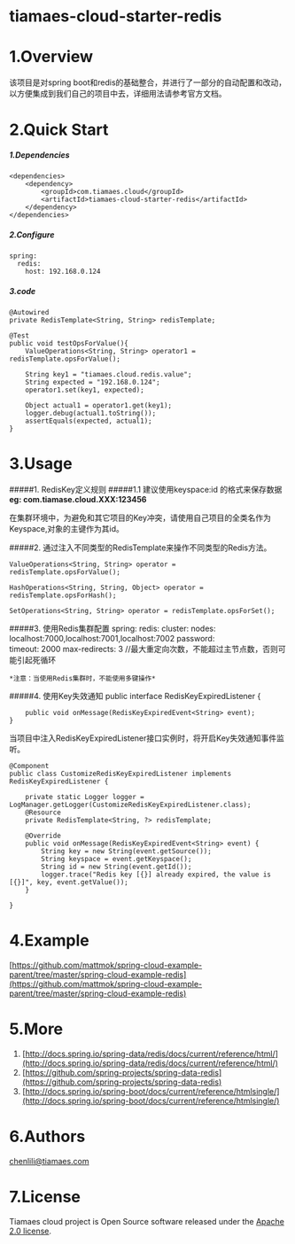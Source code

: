 # tiamaes-cloud-starter-redis
# 1.Overview
该项目是对spring boot和redis的基础整合，并进行了一部分的自动配置和改动，以方便集成到我们自己的项目中去，详细用法请参考官方文档。 
# 2.Quick Start
##### 1.Dependencies
	<dependencies>
		<dependency>
			<groupId>com.tiamaes.cloud</groupId>
			<artifactId>tiamaes-cloud-starter-redis</artifactId>
		</dependency>
	</dependencies>
##### 2.Configure
	spring:
	  redis:
	    host: 192.168.0.124
##### 3.code
	@Autowired
	private RedisTemplate<String, String> redisTemplate;
	
	@Test
	public void testOpsForValue(){
		ValueOperations<String, String> operator1 = redisTemplate.opsForValue();
		
		String key1 = "tiamaes.cloud.redis.value";
		String expected = "192.168.0.124";
		operator1.set(key1, expected);
		
		Object actual1 = operator1.get(key1);
		logger.debug(actual1.toString());
		assertEquals(expected, actual1);
	}
# 3.Usage
#####1. RedisKey定义规则
#####1.1	建议使用keyspace:id 的格式来保存数据
**eg: com.tiamase.cloud.XXX:123456**  

在集群环境中，为避免和其它项目的Key冲突，请使用自己项目的全类名作为Keyspace,对象的主键作为其id。

#####2. 通过注入不同类型的RedisTemplate来操作不同类型的Redis方法。

	ValueOperations<String, String> operator = redisTemplate.opsForValue();
	
	HashOperations<String, String, Object> operator = redisTemplate.opsForHash();
	
	SetOperations<String, String> operator = redisTemplate.opsForSet();
	
#####3. 使用Redis集群配置
	spring:
	  redis:
	    cluster:
	      nodes: localhost:7000,localhost:7001,localhost:7002
	      password:      
		  timeout: 2000
	      max-redirects: 3		//最大重定向次数，不能超过主节点数，否则可能引起死循环
	      
	*注意：当使用Redis集群时，不能使用多键操作*
#####4. 使用Key失效通知
	public interface RedisKeyExpiredListener {
		
		public void onMessage(RedisKeyExpiredEvent<String> event);
	}
当项目中注入RedisKeyExpiredListener接口实例时，将开启Key失效通知事件监听。

	@Component
	public class CustomizeRedisKeyExpiredListener implements RedisKeyExpiredListener {
	
		private static Logger logger = LogManager.getLogger(CustomizeRedisKeyExpiredListener.class);
		@Resource
		private RedisTemplate<String, ?> redisTemplate;
	
		@Override
		public void onMessage(RedisKeyExpiredEvent<String> event) {
			String key = new String(event.getSource());
			String keyspace = event.getKeyspace();
			String id = new String(event.getId());
			logger.trace("Redis key [{}] already expired, the value is [{}]", key, event.getValue());
		}
	
	}

# 4.Example
[https://github.com/mattmok/spring-cloud-example-parent/tree/master/spring-cloud-example-redis](https://github.com/mattmok/spring-cloud-example-parent/tree/master/spring-cloud-example-redis)

# 5.More
1. [http://docs.spring.io/spring-data/redis/docs/current/reference/html/](http://docs.spring.io/spring-data/redis/docs/current/reference/html/)
2. [https://github.com/spring-projects/spring-data-redis](https://github.com/spring-projects/spring-data-redis)
3. [http://docs.spring.io/spring-boot/docs/current/reference/htmlsingle/](http://docs.spring.io/spring-boot/docs/current/reference/htmlsingle/)


# 6.Authors
chenlili@tiamaes.com
# 7.License
Tiamaes cloud project is Open Source software released under the [Apache 2.0 license](http://www.apache.org/licenses/LICENSE-2.0.html).
